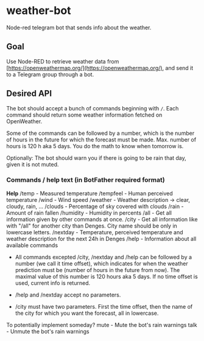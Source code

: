 # weather-bot

Node-red telegram bot that sends info about the weather.

## Goal

Use Node-RED to retrieve weather data from [https://openweathermap.org/](https://openweathermap.org/), and send it to a Telegram group through a bot.

## Desired API

The bot should accept a bunch of commands beginning with `/`. Each command should return some weather information fetched on OpenWeather.

Some of the commands can be followed by a number, which is the number of hours in the future for which the forecast must be made. Max. number of hours is 120 h aka 5 days. You do the math to know when tomorrow is.

Optionally: The bot should warn you if there is going to be rain that day, given it is not muted.

### Commands / help text (in BotFather required format)

**Help**
/temp - Measured temperature
/tempfeel - Human perceived temperature
/wind - Wind speed
/weather - Weather description -> clear, cloudy, rain, ...
/clouds - Percentage of sky covered with clouds
/rain - Amount of rain fallen
/humidity - Humidity in percents
/all - Get all information given by other commands at once.
/city - Get all information like with "/all" for another city than Denges. City name should be only in lowercase letters.
/nextday - Temperature, perceived temperature and weather description for the next 24h in Denges
/help - Information about all available commands

- All commands excepted /city, /nextday and /help can be followed by a number (we call it time offset), which indicates for when the weather prediction must be (number of hours in the future from now). The maximal value of this number is 120 hours aka 5 days. If no time offset is used, current info is returned.

- /help and /nextday accept no parameters.

- /city must have two parameters. First the time offset, then the name of the city for which you want the forecast, all in lowercase.

To potentially implement someday?
mute - Mute the bot's rain warnings
talk - Unmute the bot's rain warnings